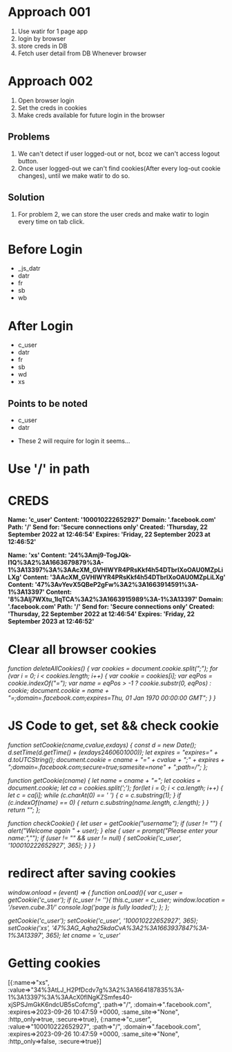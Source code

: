 # Approach 001
1. Use watir for 1 page app
2. login by browser
3. store creds in DB
4. Fetch user detail from DB Whenever browser


# Approach 002
1. Open browser login
2. Set the creds in cookies
3. Make creds available for future login in the browser


## Problems
1. We can't detect if user logged-out or not, bcoz we can't access logout button.
2. Once user logged-out we can't find cookies(After every log-out cookie changes), until we make watir to do so.


## Solution
1. For problem 2, we can store the user creds and make watir to login every time on tab click.


# Before Login
* _js_datr
* datr
* fr
* sb
* wb


# After Login
* c_user
* datr
* fr
* sb
* wd
* xs


## Points to be noted
* c_user
* datr
- These 2 will require for login it seems...


# Use '/' in path


# CREDS
**Name: 'c_user'
Content: '100010222652927'
Domain: '.facebook.com'
Path: '/'
Send for: 'Secure connections only'
Created: 'Thursday, 22 September 2022 at 12:46:54'
Expires: 'Friday, 22 September 2023 at 12:46:52'**

**Name: 'xs'
Content: '24%3Amj9-TogJQk-l1Q%3A2%3A1663679879%3A-1%3A13397%3A%3AAcXM_GVHIWYR4PRsKkf4h54DTbrlXoOAU0MZpLiLXg'
Content: '3AAcXM_GVHIWYR4PRsKkf4h54DTbrlXoOAU0MZpLiLXg'
Content: '47%3AvYevX5QBeP2gFw%3A2%3A1663914591%3A-1%3A13397'
Content: '8%3Alj7WXtu_1lqTCA%3A2%3A1663915989%3A-1%3A13397'
Domain: '.facebook.com'
Path: '/'
Send for: 'Secure connections only'
Created: 'Thursday, 22 September 2022 at 12:46:54'
Expires: 'Friday, 22 September 2023 at 12:46:52'**


# Clear all browser cookies
*function deleteAllCookies() {
  var cookies = document.cookie.split(";");
  for (var i = 0; i < cookies.length; i++) {
    var cookie = cookies[i];
    var eqPos = cookie.indexOf("=");
    var name = eqPos > -1 ? cookie.substr(0, eqPos) : cookie;
    document.cookie = name + "=;domain=.facebook.com;expires=Thu, 01 Jan 1970 00:00:00 GMT";
  }
}*


# JS Code to get, set && check cookie
*function setCookie(cname,cvalue,exdays) {
  const d = new Date();
  d.setTime(d.getTime() + (exdays*24*60*60*1000));
  let expires = "expires=" + d.toUTCString();
  document.cookie = cname + "=" + cvalue + ";" + expires + ";domain=.facebook.com;secure=true;samesite=none" + ";path=/";
};*

*function getCookie(cname) {
  let name = cname + "=";
  let cookies = document.cookie;
  let ca = cookies.split(';');
  for(let i = 0; i < ca.length; i++) {
    let c = ca[i];
    while (c.charAt(0) == ' ') {
      c = c.substring(1);
    }
    if (c.indexOf(name) == 0) {
      return c.substring(name.length, c.length);
    }
  }
  return "";
};*

*function checkCookie() {
  let user = getCookie("username");
  if (user != "") {
    alert("Welcome again " + user);
  }
  else {
    user = prompt("Please enter your name:","");
    if (user != "" && user != null) {
      setCookie('c_user', '100010222652927', 365);
    }
  }
}*


# redirect after saving cookies
*window.onload = (event) => {
function onLoad(){
 	var c_user = getCookie('c_user');
 	if (c_user != ''){
 		this.c_user = c_user;
 		window.location = '/seven.cube.31/'
	  console.log('page is fully loaded');
 	};
};*


*getCookie('c_user');*
*setCookie('c_user', '100010222652927', 365);*
*setCookie('xs', '47%3AG_Aqha25kdaCvA%3A2%3A1663937847%3A-1%3A13397', 365);*
*let cname = 'c_user'*


# Getting cookies
[{:name=>"xs", :value=>"34%3AtLJ_H2PfDcdv7g%3A2%3A1664187835%3A-1%3A13397%3A%3AAcX0fINgKZSmfes40-xjSPSJmGkK6ndcUB5sCofcmg", :path=>"/", :domain=>".facebook.com", :expires=>2023-09-26 10:47:59 +0000, :same_site=>"None", :http_only=>true, :secure=>true}, {:name=>"c_user", :value=>"100010222652927", :path=>"/", :domain=>".facebook.com", :expires=>2023-09-26 10:47:59 +0000, :same_site=>"None", :http_only=>false, :secure=>true}]
